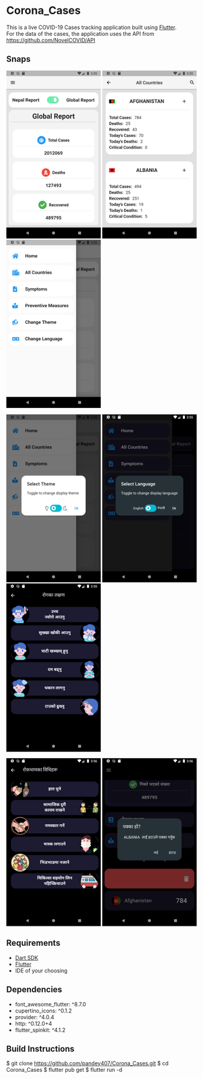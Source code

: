 # Corona_Cases
This is a live COVID-19 Cases tracking application built using <a href="https://flutter.dev/">Flutter</a>.<br>
For the data of the cases, the application uses the API from https://github.com/NovelCOVID/API<br>

## Snaps
<p float="left">
  <img src="https://github.com/pandey407/Corona_Cases/blob/master/screenshots/home.png" width="250" />
  <img src="https://github.com/pandey407/Corona_Cases/blob/master/screenshots/countries.png" width="250" />
  <img src="https://github.com/pandey407/Corona_Cases/blob/master/screenshots/drawer.png" width="250" />
</p>
<p float="left">
   <img src="https://github.com/pandey407/Corona_Cases/blob/master/screenshots/theme.png" width="250" />
   <img src="https://github.com/pandey407/Corona_Cases/blob/master/screenshots/language.png" width="250" /> 
   <img src="https://github.com/pandey407/Corona_Cases/blob/master/screenshots/symptoms_nepali.png" width="250" />
</p>
<p float= "left">
 <img src="https://github.com/pandey407/Corona_Cases/blob/master/screenshots/prevention_nepali.png" width="250" />
 <img src="https://github.com/pandey407/Corona_Cases/blob/master/screenshots/following.png" width="250" />
 </p>


## Requirements
 - [Dart SDK](https://dart.dev/get-dart)
 - [Flutter](flutter.dev)
 - IDE of your choosing

## Dependencies
 - font_awesome_flutter: ^8.7.0
 - cupertino_icons: ^0.1.2
 - provider: ^4.0.4
 - http: ^0.12.0+4
 - flutter_spinkit: ^4.1.2

## Build Instructions
$ git clone https://github.com/pandey407/Corona_Cases.git
$ cd Corona_Cases
$ flutter pub get
$ flutter run -d <device>


